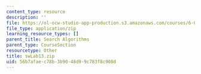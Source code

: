 ```yaml
---
content_type: resource
description: ''
file: https://ol-ocw-studio-app-production.s3.amazonaws.com/courses/6-01sc-introduction-to-electrical-engineering-and-computer-science-i-spring-2011/56b7afaec78b3b9048d99c783f8c908d_swLab13.zip
file_type: application/zip
learning_resource_types: []
parent_title: Search Algorithms
parent_type: CourseSection
resourcetype: Other
title: swLab13.zip
uid: 56b7afae-c78b-3b90-48d9-9c783f8c908d
---
```

